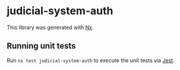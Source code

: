 <!-- gitbook-ignore -->

# judicial-system-auth

This library was generated with [Nx](https://nx.dev).

## Running unit tests

Run `nx test judicial-system-auth` to execute the unit tests via [Jest](https://jestjs.io).
